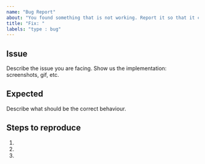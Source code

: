 ```yaml
---
name: "Bug Report"
about: "You found something that is not working. Report it so that it can be fixed. 👷‍"
title: "Fix: "
labels: "type : bug"
---
```


## Issue

Describe the issue you are facing. Show us the implementation: screenshots, gif, etc.
 
## Expected

Describe what should be the correct behaviour.
 
## Steps to reproduce

1. 
2. 
3.